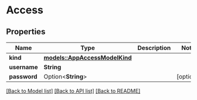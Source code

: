 # Access

## Properties

Name | Type | Description | Notes
------------ | ------------- | ------------- | -------------
**kind** | [**models::AppAccessModelKind**](AppAccessModelKind.md) |  | 
**username** | **String** |  | 
**password** | Option<**String**> |  | [optional]

[[Back to Model list]](../README.md#documentation-for-models) [[Back to API list]](../README.md#documentation-for-api-endpoints) [[Back to README]](../README.md)


